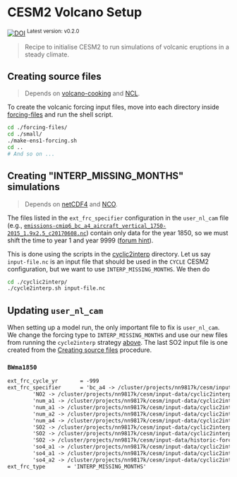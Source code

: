 # CESM2 Volcano Setup

[![DOI](https://zenodo.org/badge/DOI/10.5281/zenodo.13683168.svg)](https://zenodo.org/doi/10.5281/zenodo.13683168)
<sup>Latest version: v0.2.0</sup> <!-- x-release-please-version -->

> Recipe to initialise CESM2 to run simulations of volcanic eruptions in a steady
> climate.

## Creating source files

> Depends on [volcano-cooking](https://github.com/engeir/volcano-cooking/) and
> [NCL](https://www.ncl.ucar.edu/index.shtml).

To create the volcanic forcing input files, move into each directory inside
[forcing-files](./forcing-files/) and run the shell script.

```bash
cd ./forcing-files/
cd ./small/
./make-ens1-forcing.sh
cd ..
# And so on ...
```

## Creating "INTERP_MISSING_MONTHS" simulations

> Depends on [netCDF4](https://pypi.org/project/netCDF4/) and
> [NCO](http://research.jisao.washington.edu/data_sets/nco/).

The files listed in the `ext_frc_specifier` configuration in the `user_nl_cam` file
(e.g., [`emissions-cmip6_bc_a4_aircraft_vertical_1750-2015_1.9x2.5_c20170608.nc`])
contain only data for the year 1850, so we must shift the time to year 1 and year 9999
([forum hint]).

This is done using the scripts in the [cyclic2interp](./cyclic2interp/) directory. Let
us say `input-file.nc` is an input file that should be used in the `CYCLE` CESM2
configuration, but we want to use `INTERP_MISSING_MONTHS`. We then do

```bash
cd ./cyclic2interp/
./cycle2interp.sh input-file.nc
```

## Updating `user_nl_cam`

When setting up a model run, the only important file to fix is `user_nl_cam`. We change
the forcing type to `INTERP_MISSING_MONTHS` and use our new files from running the
`cycle2interp` strategy [above](#creating-interp_missing_months-simulations). The last
SO2 input file is one created from the [Creating source files](#creating-source-files)
procedure.

### `BWma1850`

```txt
ext_frc_cycle_yr       = -999
ext_frc_specifier      = 'bc_a4 -> /cluster/projects/nn9817k/cesm/input-data/cyclic2interp_missing_months/BWma1850/CMIP6_emissions_1750_2015_2deg/emissions-cmip6_bc_a4_aircraft_vertical_1750-2015_1.9x2.5_c20170608.nc',
        'NO2 -> /cluster/projects/nn9817k/cesm/input-data/cyclic2interp_missing_months/BWma1850/CMIP6_emissions_1750_2015_2deg/emissions-cmip6_NO2_aircraft_vertical_1750-2015_1.9x2.5_c20170608.nc'
        'num_a1 -> /cluster/projects/nn9817k/cesm/input-data/cyclic2interp_missing_months/BWma1850/CMIP6_emissions_1750_2015_2deg/emissions-cmip6_num_so4_a1_anthro-ene_vertical_1750-2015_1.9x2.5_c20170616.nc',
        'num_a1 -> /cluster/projects/nn9817k/cesm/input-data/cyclic2interp_missing_months/BWma1850/CMIP6_emissions_1750_2015_2deg/emissions-cmip6_num_a1_so4_contvolcano_vertical_850-5000_1.9x2.5_c20190417.nc',
        'num_a2 -> /cluster/projects/nn9817k/cesm/input-data/cyclic2interp_missing_months/BWma1850/CMIP6_emissions_1750_2015_2deg/emissions-cmip6_num_a2_so4_contvolcano_vertical_850-5000_1.9x2.5_c20190417.nc',
        'num_a4 -> /cluster/projects/nn9817k/cesm/input-data/cyclic2interp_missing_months/BWma1850/CMIP6_emissions_1750_2015_2deg/emissions-cmip6_num_bc_a4_aircraft_vertical_1750-2015_1.9x2.5_c20170608.nc',
        'SO2 -> /cluster/projects/nn9817k/cesm/input-data/cyclic2interp_missing_months/BWma1850/CMIP6_emissions_1750_2015_2deg/emissions-cmip6_SO2_aircraft_vertical_1750-2015_1.9x2.5_c20170608.nc',
        'SO2 -> /cluster/projects/nn9817k/cesm/input-data/cyclic2interp_missing_months/BWma1850/CMIP6_emissions_1750_2015_2deg/emissions-cmip6_SO2_contvolcano_vertical_850-5000_1.9x2.5_c20190417.nc',
        'SO2 -> /cluster/projects/nn9817k/cesm/input-data/historic-forcing/ensemble-runs/medium/ens1/VolcanEESMv3.11Enger_SO2_850-2016_Zreduc_2deg_c20240102-151625.nc',
        'so4_a1 -> /cluster/projects/nn9817k/cesm/input-data/cyclic2interp_missing_months/BWma1850/CMIP6_emissions_1750_2015_2deg/emissions-cmip6_so4_a1_anthro-ene_vertical_1750-2015_1.9x2.5_c20170616.nc',
        'so4_a1 -> /cluster/projects/nn9817k/cesm/input-data/cyclic2interp_missing_months/BWma1850/CMIP6_emissions_1750_2015_2deg/emissions-cmip6_so4_a1_contvolcano_vertical_850-5000_1.9x2.5_c20190417.nc',
        'so4_a2 -> /cluster/projects/nn9817k/cesm/input-data/cyclic2interp_missing_months/BWma1850/CMIP6_emissions_1750_2015_2deg/emissions-cmip6_so4_a2_contvolcano_vertical_850-5000_1.9x2.5_c20190417.nc'
ext_frc_type       = 'INTERP_MISSING_MONTHS'
```

[forum hint]: https://sourceforge.net/p/nco/discussion/9830/thread/8f0abe56/
[`emissions-cmip6_bc_a4_aircraft_vertical_1750-2015_1.9x2.5_c20170608.nc`]: https://svn-ccsm-inputdata.cgd.ucar.edu/trunk/inputdata/atm/cam/chem/emis/CMIP6_emissions_1750_2015_2deg/emissions-cmip6_so4_a1_anthro-ene_vertical_1750-2015_1.9x2.5_c20170616.nc
